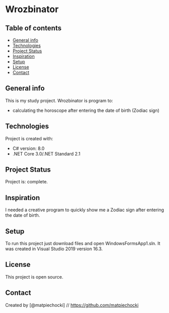 # Wrozbinator

## Table of contents
* [General info](#general-info)
* [Technologies](#technologies)
* [Project Status](#project-status)
* [Inspiration](#inspiration)
* [Setup](#setup)
* [License](#license)
* [Contact](#contact)

## General info
This is my study project.
Wrozbinator is program to:
* calculating the horoscope after entering the date of birth (Zodiac sign)

## Technologies
Project is created with:
* C# version: 8.0
* .NET Core 3.0/.NET Standard 2.1

## Project Status
Project is: complete.

## Inspiration
I needed a creative program to quickly show me a Zodiac sign after entering the date of birth.

## Setup
To run this project just download files and open WindowsFormsApp1.sln.
It was created in Visual Studio 2019 version 16.3.

## License 
This project is open source.

## Contact
Created by [@matpiechocki] // https://github.com/matpiechocki

